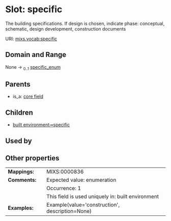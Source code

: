 
# Slot: specific


The building specifications. If design is chosen, indicate phase: conceptual, schematic, design development, construction documents

URI: [mixs.vocab:specific](https://w3id.org/mixs/vocab/specific)


## Domain and Range

None &#8594;  <sub>0..1</sub> [specific_enum](specific_enum.md)

## Parents

 *  is_a: [core field](core_field.md)

## Children

 *  [built environment➞specific](built_environment_specific.md)

## Used by


## Other properties

|  |  |  |
| --- | --- | --- |
| **Mappings:** | | MIXS:0000836 |
| **Comments:** | | Expected value: enumeration |
|  | | Occurrence: 1 |
|  | | This field is used uniquely in: built environment |
| **Examples:** | | Example(value='construction', description=None) |

